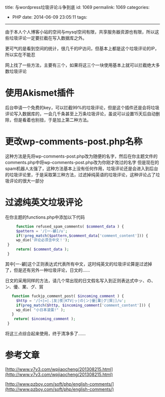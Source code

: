 title: 与wordpress垃圾评论斗争到底
id: 1069
permalink: 1069
categories:
  - PHP
date: 2014-06-09 23:05:11
tags:
---

由于本人个人博客小站的空间与mysql空间有限，共享服务器资源也有限，所以这些垃圾评论一定要拦截在写入数据库之外。

更可气的是看到空间的统计，很几千的IP访问，但基本上都是这个垃圾评论的IP，所以实在不能忍

网上找了一些方法，主要有三个，如果将这三个一块使用基本上就可以拦截绝大多数垃圾评论
 <!-- more -->
# 使用Akismet插件
后台申请一个免费的key，可以拦截99%的垃圾评论，但是这个插件还是会将垃圾评论写入数据库的，一会几千条甚至上万条垃圾评论，虽说可以设置15天后自动删除，但是看着也别扭，于是加上第二种方法。

# 更改wp-comments-post.php名称
这种方法是先将wp-comments-post.php改为随便的名字，然后在你主题文件的comments.php中将wp-comments-post.php改为你刚才改过的名字
但是现在的spam机器人太强了，这种方法基本上没有任何作用，垃圾评论还是会进入到后台的垃圾评论里，于是采取第三种方法，过滤掉纯英语的垃圾评论，这种评论占了垃圾评论的很大一部分  

# 过滤纯英文垃圾评论
在你主题的functions.php中添加以下代码
``` php
     function refused_spam_comments( $comment_data ) {
     $pattern = '/[一-龥]/u';
     if(!preg_match($pattern,$comment_data['comment_content'])) {
     wp_die('评论必须含中文！');
 }
     return( $comment_data );
 }
```

其中[一-龥]这个正则表达式代表所有中文，这时纯英文的垃圾评论算是过滤掉了，但是还有另外一种垃圾评论，日文的……
 
日文的采用同样的方法，请几个常出现的日文假名写入到正则表达式中ッ、の、ン、優、業、グ、貿 
``` php
   function fuckjp_comment_post( $incoming_comment ) {
     $http = '/[<|=|.|友|夜|KTV|ッ|の|ン|優|業|グ|貿|]/u';
     if(preg_match($http, $incoming_comment['comment_content'])) {
     wp_die( "小日本滚蛋!" );
   }
    return( $incoming_comment );
 }
```

将这三点综合起来使用，终于清净多了……

# 参考文章

[http://www.v7v3.com/wpjiaocheng/201308215.html](http://www.v7v3.com/wpjiaocheng/201308215.html)

[http://www.pzboy.com/soft/php/english-comments/](http://www.pzboy.com/soft/php/english-comments/)